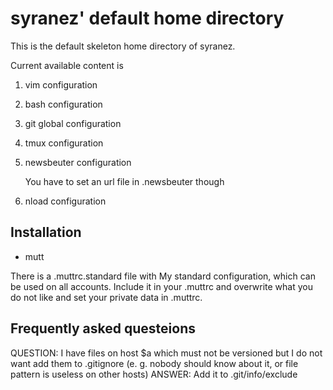 syranez' default home directory
===============================

This is the default skeleton home directory of syranez.

Current available content is

1. vim configuration
2. bash configuration
3. git global configuration
4. tmux configuration
5. newsbeuter configuration

    You have to set an url file in .newsbeuter though
6. nload configuration

Installation
------------

+ mutt

There is a .muttrc.standard file with My standard configuration, which can be used on all accounts. Include it in your .muttrc and overwrite what you do not like and set your private data in .muttrc.

Frequently asked questeions
---------------------------

QUESTION: I have files on host $a which must not be versioned but I do not want add them to .gitignore (e. g. nobody should know about it, or file pattern is useless on other hosts)
ANSWER: Add it to .git/info/exclude
